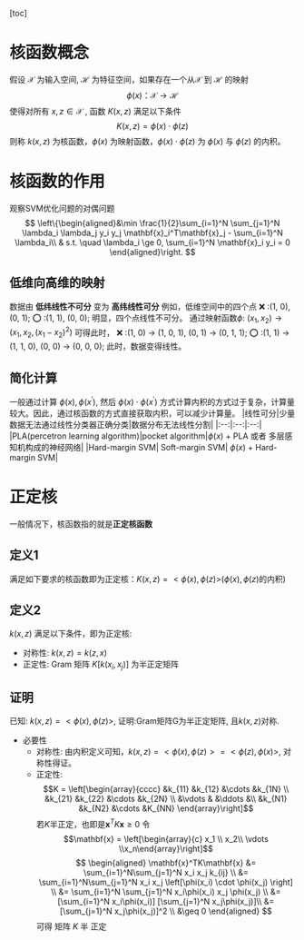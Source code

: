 [toc]
# 核函数概念
假设 $\mathcal{X}$ 为输入空间, $\mathcal{H}$ 为特征空间，如果存在一个从$\mathcal{X}$ 到 $\mathcal{H}$ 的映射
$$\phi(x)：\mathcal{X} \rightarrow \mathcal{H}$$
使得对所有 $x, z \in \mathcal{X}$ , 函数 $K(x, z)$ 满足以下条件
$$K(x, z) = \phi(x) \cdot \phi(z)$$
则称 $k(x, z)$ 为核函数，$\phi(x)$ 为映射函数，$\phi(x) \cdot \phi(z)$ 为 $\phi(x)$ 与 $\phi(z)$ 的内积。
# 核函数的作用
观察SVM优化问题的对偶问题
$$
\left\{\begin{aligned}&\min \frac{1}{2}\sum_{i=1}^N \sum_{j=1}^N \lambda_i \lambda_j y_i y_j \mathbf{x}_i^T\mathbf{x}_j - \sum_{i=1}^N \lambda_i\\
& s.t. \quad \lambda_i \ge 0, \sum_{i=1}^N \mathbf{x}_i y_i = 0
\end{aligned}\right.
$$
## 低维向高维的映射
数据由 **低纬线性不可分** 变为 **高纬线性可分**
例如，低维空间中的四个点
:x: :(1, 0), (0, 1);
:o: :(1, 1), (0, 0);
明显，四个点线性不可分。
通过映射函数$\phi$: $(x_1, x_2)\rightarrow (x_1, x_2, (x_1 - x_2)^2)$ 可得此时，
:x: :(1, 0) $\rightarrow$ (1, 0, 1), (0, 1) $\rightarrow$ (0, 1, 1);
:o: :(1, 1) $\rightarrow$ (1, 1, 0), (0, 0) $\rightarrow$ (0, 0, 0);
此时，数据变得线性。
## 简化计算
一般通过计算 $\phi(x), \phi(x^{'})$, 然后 $\phi(x) \cdot \phi(x^{'})$ 方式计算内积的方式过于复杂，计算量较大。因此，通过核函数的方式直接获取内积，可以减少计算量。
|线性可分|少量数据无法通过线性分类器正确分类|数据分布无法线性分割|
|:--:|:--:|:--:|
|PLA(percetron learning algorithm)|pocket algorithm|$\phi(x)$ + PLA 或者 多层感知机构成的神经网络|
|Hard-margin SVM| Soft-margin SVM| $\phi(x)$ + Hard-margin SVM|
# 正定核
一般情况下，核函数指的就是**正定核函数**
## 定义1
满足如下要求的核函数即为正定核：$K(x, z) = <\phi(x), \phi(z)>$($\phi(x), \phi(z)$的内积)
## 定义2
$k(x, z)$ 满足以下条件，即为正定核:
- 对称性: $k(x, z) = k(z, x)$
- 正定性: Gram 矩阵 $K[k(x_i, x_j)]$ 为半正定矩阵
## 证明
已知: $k(x, z) = <\phi(x), \phi(z)>$, 证明:Gram矩阵G为半正定矩阵, 且$k(x, z)$对称.
- 必要性
  - 对称性:
由内积定义可知，$k(x, z) = <\phi(x), \phi(z)> = <\phi(z), \phi(x)>$, 对称性得证。
  - 正定性:
$$K = \left[\begin{array}{cccc}
&k_{11} &k_{12} &\cdots  &k_{1N} \\ 
&k_{21} &k_{22} &\cdots  &k_{2N} \\
&\vdots &       &\ddots  &\\
&k_{N1} &k_{N2} &\cdots        &K_{NN}
\end{array}\right]$$
若$K$半正定，也即是$\mathbf{x}^TK\mathbf{x} \geq 0$
令
$$\mathbf{x} = \left[\begin{array}{c} x_1 \\ x_2\\ \vdots \\x_n\end{array}\right]$$
$$
\begin{aligned}
\mathbf{x}^TK\mathbf{x} &= \sum_{i=1}^N\sum_{j=1}^N x_i x_j k_{ij} \\
&= \sum_{i=1}^N\sum_{j=1}^N x_i x_j \left[\phi(x_i) \cdot \phi(x_j) \right] \\
&= \sum_{i=1}^N \sum_{j=1}^N x_i\phi(x_i)  x_j \phi(x_j)  \\
&= [\sum_{i=1}^N x_i\phi(x_i)] [\sum_{j=1}^N x_j\phi(x_j)]\\
&= [\sum_{j=1}^N x_j\phi(x_j)]^2 \\
&\geq 0
\end{aligned}
$$
可得
矩阵 $K$ 半 正定
